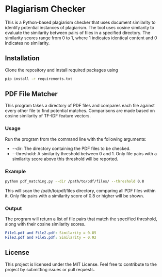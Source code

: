 # Plagiarism Checker
This is a Python-based plagiarism checker that uses document similarity to identify potential instances of plagiarism. The tool uses cosine similarity to evaluate the similarity between pairs of files in a specified directory. The similarity scores range from 0 to 1, where 1 indicates identical content and 0 indicates no similarity.

## Installation
Clone the repository and install required packages using
```bash
pip install -r requirements.txt
```

## PDF File Matcher
This program takes a directory of PDF files and compares each file against every other file to find potential matches. Comparisons are made based on cosine similarity of TF-IDF feature vectors.

### Usage
Run the program from the command line with the following arguments:

- --dir: The directory containing the PDF files to be checked.
- --threshold: A similarity threshold between 0 and 1. Only file pairs with a similarity score above this threshold will be reported.

### Example
```bash
python pdf_matching.py --dir /path/to/pdf/files/ --threshold 0.8
```

This will scan the /path/to/pdf/files directory, comparing all PDF files within it. Only file pairs with a similarity score of 0.8 or higher will be shown.

### Output
The program will return a list of file pairs that match the specified threshold, along with their cosine similarity scores.

```yaml
File1.pdf and File2.pdf: Similarity = 0.85
File3.pdf and File5.pdf: Similarity = 0.92
```

## License
This project is licensed under the MIT License. Feel free to contribute to the project by submitting issues or pull requests.